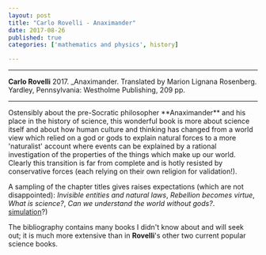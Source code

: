 ```yaml
---
layout: post
title: "Carlo Rovelli - Anaximander"
date: 2017-08-26
published: true
categories: ['mathematics and physics', history]

---
```



***
<b>Carlo Rovelli</b> 2017. _Anaximander. Translated by Marion Lignana Rosenberg.  Yardley, Pennsylvania: Westholme Publishing, 209 pp.

***
<img align="right" src="http://www.westholmepublishing.com/images/books/First-Scientist.jpg" alt="">  
Ostensibly about the pre-Socratic philosopher **Anaximander** and his place in the history of science, this wonderful book is more about science itself and about how human culture and thinking has changed from a world view which relied on a god or gods to explain natural forces to a more 'naturalist' account where events can be explained by a rational investigation of the properties of the things which make up our world. Clearly this transition is far from complete and is hotly resisted by conservative forces (each relying on their own  religion for validation!).       

A sampling of the chapter titles gives raises expectations (which are not disappointed): _Invisible entities and natural laws_, _Rebellion becomes virtue_, _What is science?_, _Can we understand the world without gods?_.  
[simulation](http://www.simulation-argument.com/)?)

The bibliography contains many books I didn't know about and will seek out; it is much more extensive than in **Rovelli**'s  other two current popular science books.  
